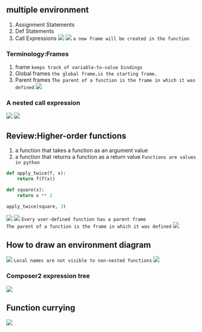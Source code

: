 ## multiple environment
1. Assignment Statements
2. Def Statements
3. Call Expressions
![](../../images/2022-04-23-15-09-09.png)
![](../../images/2022-04-23-15-27-28.png)
`a new frame will be created in the function`
### Terminology:Frames
1. frame `keeps track of variable-to-value bindings`
2. Global frames `the global frame,is the starting frame.`
3. Parent frames `The parent of a function is the frame in which it was defined`
![](../../images/2022-04-23-15-19-18.png) 
### A nested call expression
![](../../images/2022-04-23-15-29-54.png)
![](../../images/2022-04-23-15-30-29.png)
## Review:Higher-order functions
1. a function that takes a function as an argument value
2. a function that returns a function as a return value
`Functions are values in python`
```py
def apply_twice(f, x):
    return f(f(x))

def square(x):
    return x ** 2

apply_twice(square, 3)
```
![](../../images/2022-04-23-15-32-51.png)
![](../../images/2022-04-23-15-47-18.png)
`Every user-defined function has a parent frame`<br>
`The parent of a function is the frame in which it was defined`
![](../../images/2022-04-23-15-48-34.png)
## How to draw an environment diagram
![](../../images/2022-04-23-15-50-04.png)
`Local names are not visible to non-nested functions`
![](../../images/2022-04-23-15-51-39.png)
### Composer2 expression tree
![](../../images/2022-04-23-15-56-01.png)
## Function currying
![](../../images/2022-04-23-16-00-35.png)